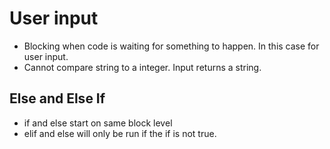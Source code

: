 # User input
- Blocking when code is waiting for something to happen. In this case for user input.
- Cannot compare string to a integer. Input returns a string.

## Else and Else If
- if and else start on same block level
- elif and else will only be run if the if is not true.